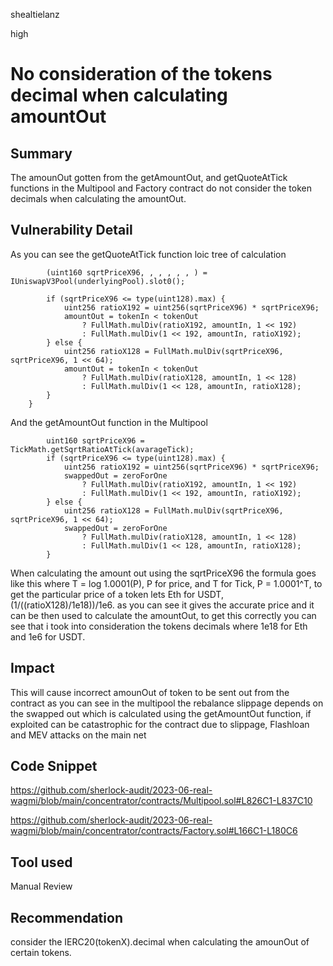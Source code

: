 shealtielanz

high

# No consideration of the tokens decimal when calculating amountOut

## Summary
The amounOut gotten from the getAmountOut, and getQuoteAtTick functions in the Multipool and Factory contract do not consider the token decimals when calculating the amountOut.
## Vulnerability Detail
As you can see the getQuoteAtTick function loic tree of calculation 
```solidity
        (uint160 sqrtPriceX96, , , , , , ) = IUniswapV3Pool(underlyingPool).slot0();

        if (sqrtPriceX96 <= type(uint128).max) {
            uint256 ratioX192 = uint256(sqrtPriceX96) * sqrtPriceX96;
            amountOut = tokenIn < tokenOut
                ? FullMath.mulDiv(ratioX192, amountIn, 1 << 192)
                : FullMath.mulDiv(1 << 192, amountIn, ratioX192);
        } else {
            uint256 ratioX128 = FullMath.mulDiv(sqrtPriceX96, sqrtPriceX96, 1 << 64);
            amountOut = tokenIn < tokenOut
                ? FullMath.mulDiv(ratioX128, amountIn, 1 << 128)
                : FullMath.mulDiv(1 << 128, amountIn, ratioX128);
        }
    }
```
And the getAmountOut function in the Multipool
```solidity
        uint160 sqrtPriceX96 = TickMath.getSqrtRatioAtTick(avarageTick);
        if (sqrtPriceX96 <= type(uint128).max) {
            uint256 ratioX192 = uint256(sqrtPriceX96) * sqrtPriceX96;
            swappedOut = zeroForOne
                ? FullMath.mulDiv(ratioX192, amountIn, 1 << 192)
                : FullMath.mulDiv(1 << 192, amountIn, ratioX192);
        } else {
            uint256 ratioX128 = FullMath.mulDiv(sqrtPriceX96, sqrtPriceX96, 1 << 64);
            swappedOut = zeroForOne
                ? FullMath.mulDiv(ratioX128, amountIn, 1 << 128)
                : FullMath.mulDiv(1 << 128, amountIn, ratioX128);
        }
```
When calculating the amount out using the sqrtPriceX96 the formula goes like this where T = log 1.0001(P), P for price, and T for Tick, P = 1.0001^T,  to get the particular price of a token lets Eth for USDT, (1/((ratioX128)/1e18))/1e6. as you can see it gives the accurate price and it can be then used to calculate the amountOut, to get this correctly you can see that i took into consideration the tokens decimals where 1e18 for Eth and 1e6 for USDT. 

## Impact
This will cause incorrect amounOut of token to be sent out from the contract as you can see in the multipool the rebalance slippage depends on the swapped out which is calculated using the getAmountOut function, if exploited can be catastrophic for the contract due to slippage, Flashloan and MEV attacks on the main net
## Code Snippet
https://github.com/sherlock-audit/2023-06-real-wagmi/blob/main/concentrator/contracts/Multipool.sol#L826C1-L837C10

https://github.com/sherlock-audit/2023-06-real-wagmi/blob/main/concentrator/contracts/Factory.sol#L166C1-L180C6
## Tool used

Manual Review

## Recommendation
consider the IERC20(tokenX).decimal when calculating the amounOut of certain tokens.